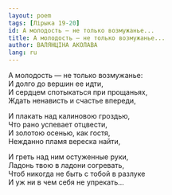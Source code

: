 ```yaml
---
layout: poem
tags: [Лірыка 19-20]
id: А молодость — не только возмужанье...
title: А молодость — не только возмужанье...
author: ВАЛЯНЦІНА АКОЛАВА
lang: ru
---
```



А молодость — не только возмужанье:  
И долго до вершин ее идти,  
И сердцем спотыкаться при прощаньях,  
Ждать ненависть и счастье впереди,  

И плакать над калиновою гроздью,  
Что рано успевает отцвести,  
И золотою осенью, как гостя,  
Нежданно пламя вереска найти,  

И греть над ним остуженные руки,  
Ладонь твою в ладони согревать,  
Чтоб никогда не быть с тобой в разлуке  
И уж ни в чем себя не упрекать...  
